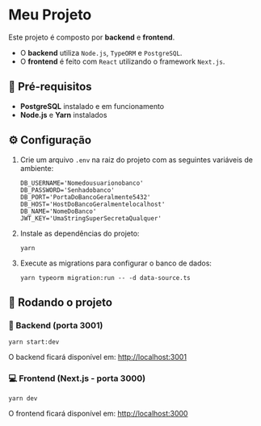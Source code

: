 <h1>Meu Projeto</h1>

<p>Este projeto é composto por <strong>backend</strong> e <strong>frontend</strong>.</p>

<ul>
  <li>O <strong>backend</strong> utiliza <code>Node.js</code>, <code>TypeORM</code> e <code>PostgreSQL</code>.</li>
  <li>O <strong>frontend</strong> é feito com <code>React</code> utilizando o framework <code>Next.js</code>.</li>
</ul>

<h2>📌 Pré-requisitos</h2>
<ul>
  <li><strong>PostgreSQL</strong> instalado e em funcionamento</li>
  <li><strong>Node.js</strong> e <strong>Yarn</strong> instalados</li>
</ul>

<h2>⚙️ Configuração</h2>

<ol>
  <li>
    Crie um arquivo <code>.env</code> na raiz do projeto com as seguintes variáveis de ambiente:
    <pre><code>DB_USERNAME='Nomedousuarionobanco'
DB_PASSWORD='Senhadobanco'
DB_PORT='PortaDoBancoGeralmente5432'
DB_HOST='HostDoBancoGeralmentelocalhost'
DB_NAME='NomeDoBanco'
JWT_KEY='UmaStringSuperSecretaQualquer'</code></pre>
  </li>
  <li>
    Instale as dependências do projeto:
    <pre><code>yarn</code></pre>
  </li>
  <li>
    Execute as migrations para configurar o banco de dados:
    <pre><code>yarn typeorm migration:run -- -d data-source.ts</code></pre>
  </li>
</ol>

<h2>🚀 Rodando o projeto</h2>

<h3>🔧 Backend (porta 3001)</h3>
<pre><code>yarn start:dev</code></pre>
<p>O backend ficará disponível em: <a href="http://localhost:3001" target="_blank">http://localhost:3001</a></p>

<h3>💻 Frontend (Next.js - porta 3000)</h3>
<pre><code>yarn dev</code></pre>
<p>O frontend ficará disponível em: <a href="http://localhost:3000" target="_blank">http://localhost:3000</a></p>
